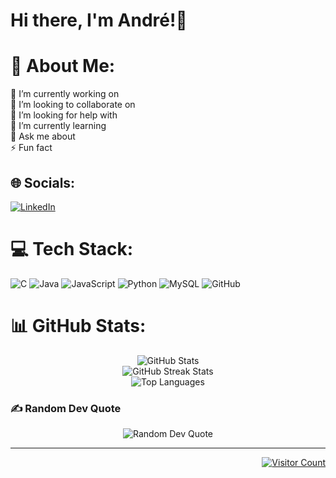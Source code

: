 # Hi there, I'm André!👋

# 💫 About Me:
🔭 I’m currently working on<br>👯 I’m looking to collaborate on<br>🤝 I’m looking for help with<br>🌱 I’m currently learning<br>💬 Ask me about<br>⚡ Fun fact

## 🌐 Socials:
[![LinkedIn](https://img.shields.io/badge/LinkedIn-%230077B5.svg?logo=linkedin&logoColor=white)](https://linkedin.com/in/andreoctavioferreira) 

# 💻 Tech Stack:
![C](https://img.shields.io/badge/c-%2300599C.svg?style=for-the-badge&logo=c&logoColor=white) ![Java](https://img.shields.io/badge/java-%23ED8B00.svg?style=for-the-badge&logo=openjdk&logoColor=white) ![JavaScript](https://img.shields.io/badge/javascript-%23323330.svg?style=for-the-badge&logo=javascript&logoColor=%23F7DF1E) ![Python](https://img.shields.io/badge/python-3670A0?style=for-the-badge&logo=python&logoColor=ffdd54) ![MySQL](https://img.shields.io/badge/mysql-4479A1.svg?style=for-the-badge&logo=mysql&logoColor=white) ![GitHub](https://img.shields.io/badge/github-%23121011.svg?style=for-the-badge&logo=github&logoColor=white)

# 📊 GitHub Stats:
<div align="center">
    <img src="https://github-readme-stats.vercel.app/api?username=AndreOctavio&theme=github_dark&hide_border=true&include_all_commits=false&count_private=true" alt="GitHub Stats"/><br/>
    <img src="https://github-readme-streak-stats.herokuapp.com/?user=AndreOctavio&theme=github_dark&hide_border=true" alt="GitHub Streak Stats"/><br/>
    <img src="https://github-readme-stats.vercel.app/api/top-langs/?username=AndreOctavio&theme=github_dark&hide_border=true&include_all_commits=false&count_private=true&layout=compact" alt="Top Languages"/>
</div>

### ✍️ Random Dev Quote
<div align="center">
    <img src="https://quotes-github-readme.vercel.app/api?type=vetical&theme=dark" alt="Random Dev Quote"/>
</div>

---
<div align="right">
    <a href="https://visitcount.itsvg.in">
        <img src="https://visitcount.itsvg.in/api?id=AndreOctavio&icon=5&color=12" alt="Visitor Count"/>
    </a>
</div>
